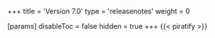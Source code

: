 +++
title = 'Version 7.0'
type = 'releasenotes'
weight = 0

[params]
  disableToc = false
  hidden = true
+++
{{< piratify >}}
